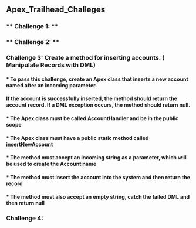 ## **Apex_Trailhead_Challeges**
### ** Challenge 1: **
### ** Challenge 2: **


### **Challenge 3: Create a method for inserting accounts. ( Manipulate Records with DML)**
#### * To pass this challenge, create an **Apex class** that **inserts a new account** named after an incoming **parameter**.
#### If the account is successfully inserted, the method should **return** the account record. If a DML **exception** occurs, the method should **return null**.
#### * The Apex class must be called **AccountHandler** and be in the **public** scope
#### * The Apex class must have a **public static method** called **insertNewAccount**
#### * The method must accept an incoming **string as a parameter**, which will be used to create the **Account name**
#### * The method must **insert the account** into the system and then **return** the record
#### * The method must also accept an **empty string**, **catch the failed DML and then return null**

### **Challenge 4:** 
